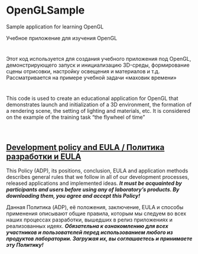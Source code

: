 ﻿# OpenGLSample


Sample application for learning OpenGL

Учебное приложение для изучения OpenGL


#

Этот код используется для создания учебного приложения под OpenGL, демонстрирующего запуск и инициализацию 3D-среды, формирование сцены отрисовки, настройку освещения и материалов и т.д. Рассматривается на примере учебной задачи «маховик времени»

#

This code is used to create an educational application for OpenGL that demonstrates launch and initialization of a 3D environment, the formation of a rendering scene, the setting of lighting and materials, etc. It is considered on the example of the training task “the flywheel of time”

&nbsp;



## [Development policy and EULA / Политика разработки и EULA](https://github.com/adslbarxatov/adp)

This Policy (ADP), its positions, conclusion, EULA and application methods
describes general rules that we follow in all of our development processes, released applications and implemented ideas.
***It must be acquainted by participants and users before using any of laboratory’s products.
By downloading them, you agree and accept this Policy!***

Данная Политика (ADP), её положения, заключение, EULA и способы применения
описывают общие правила, которым мы следуем во всех наших процессах разработки, вышедших в релиз приложениях
и реализованных идеях.
***Обязательна к ознакомлению для всех участников и пользователей перед использованием любого из продуктов лаборатории.
Загружая их, вы соглашаетесь и принимаете эту Политику!***
